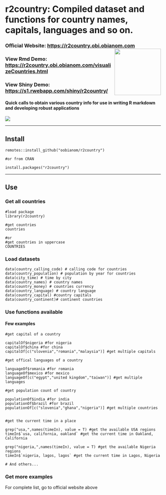 # r2country: Compiled dataset and functions for country names, capitals, languages and so on. 

### Official Website: https://r2country.obi.obianom.com <img src="https://r2country.obi.obianom.com/hex-r2country.png" align="right" width="150">

### View Rmd Demo: https://r2country.obi.obianom.com/visualizeCountries.html

### View Shiny Demo: https://s1.rwebapp.com/shiny/r2country/

#### Quick calls to obtain various country info for use in writing R markdown and developing robust applications

![](https://r2country.obi.obianom.com/r2country_demo.png)

***

## Install

```
remotes::install_github("oobianom/r2country")

#or from CRAN

install.packages("r2country") 

```

***

## Use

### Get all countries

```
#load package
library(r2country)

#get countries
countries

#or
#get countries in uppercase
COUNTRIES
```

### Load datasets

```
data(country_calling_code) # calling code for countries
data(country_population) # population by year for countries
data(city_time) # time by city
data(country_names) # country names
data(country_money) # countries currency
data(country_language) # country language
data(country_capital) #country capitals
data(country_continent)# continent countries

```

### Use functions available

#### Few examples

``` 
#get capital of a country

capitalOf$nigeria #for nigeria
capitalOf$china #for china
capitalOf[c("slovenia","romania","malaysia")] #get multiple capitals

#get offical languages of a country

languageOf$romania #for romania
languageOf$mexico #for mexico
languageOf[c("egypt","united kingdom","taiwan")] #get multiple languages

#get population count of country

populationOf$india #for india
populationOf$brazil #for brazil
populationOf[c("slovenia","ghana","nigeria")] #get multiple countries


#get the current time in a place

grep("usa,",names(timeIn), value = T) #get the available USA regions
timeIn$`usa, california, oakland` #get the current time in Oakland, California

grep("nigeria,",names(timeIn), value = T) #get the available Nigeria regions
timeIn$`nigeria, lagos, lagos` #get the current time in Lagos, Nigeria

# And others...

```

### Get more examples

For complete list, go to official website above





